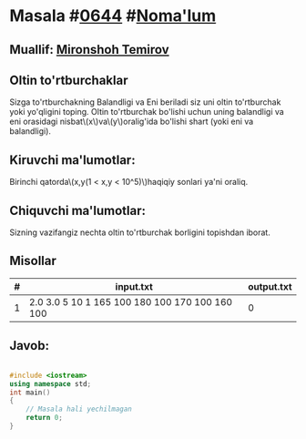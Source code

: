 
<h1>Masala #<a href="https://robocontest.uz/tasks/0644">0644</a> #<a href="https://robocontest.uz/tasks?category=1">Noma'lum</a></h1>
<h2> Muallif: <a href="https://robocontest.uz/profile/mironshoh951">Mironshoh Temirov</a></h2>
<h2>Oltin to'rtburchaklar</h2>
<p>Sizga to'rtburchakning Balandligi va Eni beriladi siz uni oltin to'rtburchak yoki yo'qligini toping. Oltin to'rtburchak bo'lishi uchun uning balandligi va eni orasidagi nisbat\(x\)va\(y\)oralig'ida bo'lishi shart (yoki eni va balandligi).</p>
<h2>Kiruvchi ma'lumotlar:</h2>
<p>Birinchi qatorda\(x,y(1 < x,y < 10^5)\)haqiqiy sonlari ya'ni oraliq.</p>
<h2>Chiquvchi ma'lumotlar:</h2>
<p>Sizning vazifangiz nechta oltin to'rtburchak borligini topishdan iborat.</p>
<h2>Misollar</h2>
<table>
    <thead>
        <tr>
            <th>#</th>
            <th>input.txt</th>
            <th>output.txt</th>
        </tr>
    </thead>
    <tbody>
            <tr>
                <td>1</td>
                <td>2.0 3.0
5
10 1
165 100
180 100
170 100
160 100</td>
                <td>0</td>
            </tr>
    </tbody>
    </table>
    
<h2>Javob:</h2>

######
```cpp
#include <iostream>
using namespace std;
int main()
{
    // Masala hali yechilmagan
    return 0;
}
```
